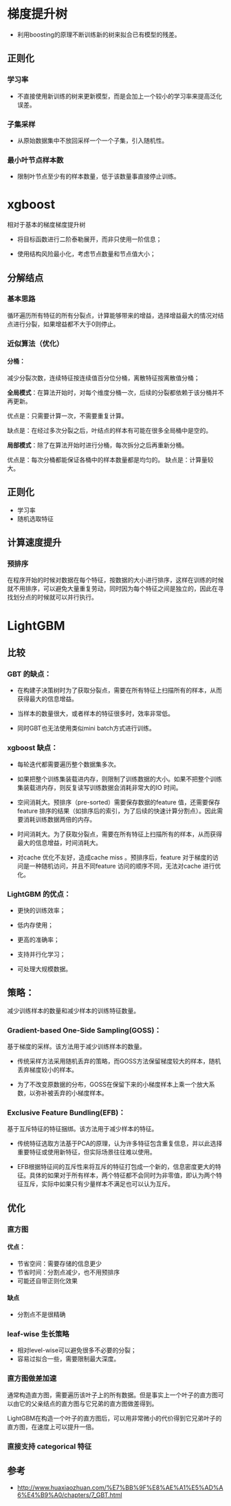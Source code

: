 # 梯度提升树
- 利用boosting的原理不断训练新的树来拟合已有模型的残差。

## 正则化
### 学习率
- 不直接使用新训练的树来更新模型，而是会加上一个较小的学习率来提高泛化误差。

### 子集采样
- 从原始数据集中不放回采样一个一个子集，引入随机性。

### 最小叶节点样本数
- 限制叶节点至少有的样本数量，低于该数量事直接停止训练。

# xgboost
相对于基本的梯度梯度提升树

- 将目标函数进行二阶泰勒展开，而非只使用一阶信息；

- 使用结构风险最小化，考虑节点数量和节点值大小；

## 分解结点
### 基本思路
循环遍历所有特征的所有分裂点，计算能够带来的增益，选择增益最大的情况对结点进行分裂，如果增益都不大于0则停止。

### 近似算法（优化）
#### 分桶：
减少分裂次数，连续特征按连续值百分位分桶，离散特征按离散值分桶；

**全局模式**：在算法开始时，对每个维度分桶一次，后续的分裂都依赖于该分桶并不再更新。

优点是：只需要计算一次，不需要重复计算。

缺点是：在经过多次分裂之后，叶结点的样本有可能在很多全局桶中是空的。

**局部模式**：除了在算法开始时进行分桶，每次拆分之后再重新分桶。

优点是：每次分桶都能保证各桶中的样本数量都是均匀的。
缺点是：计算量较大。

## 正则化
- 学习率
- 随机选取特征

## 计算速度提升
### 预排序
在程序开始的时候对数据在每个特征，按数据的大小进行排序，这样在训练的时候就不用排序，可以避免大量重复劳动，同时因为每个特征之间是独立的，因此在寻找划分点的时候就可以并行执行。

# LightGBM
## 比较
### GBT 的缺点：
- 在构建子决策树时为了获取分裂点，需要在所有特征上扫描所有的样本，从而获得最大的信息增益。

- 当样本的数量很大，或者样本的特征很多时，效率非常低。

- 同时GBT也无法使用类似mini batch方式进行训练。

### xgboost 缺点：
- 每轮迭代都需要遍历整个数据集多次。

- 如果把整个训练集装载进内存，则限制了训练数据的大小。如果不把整个训练集装载进内存，则反复读写训练数据会消耗非常大的IO 时间。

- 空间消耗大。预排序（pre-sorted）需要保存数据的feature 值，还需要保存feature 排序的结果（如排序后的索引，为了后续的快速计算分割点）。因此需要消耗训练数据两倍的内存。

- 时间消耗大。为了获取分裂点，需要在所有特征上扫描所有的样本，从而获得最大的信息增益，时间消耗大。

- 对cache 优化不友好，造成cache miss 。预排序后，feature 对于梯度的访问是一种随机访问，并且不同feature 访问的顺序不同，无法对cache 进行优化。

### LightGBM 的优点：
- 更快的训练效率；

- 低内存使用；

- 更高的准确率；

- 支持并行化学习；

- 可处理大规模数据。

## 策略：
减少训练样本的数量和减少样本的训练特征数量。

### Gradient-based One-Side Sampling(GOSS)： 
基于梯度的采样。该方法用于减少训练样本的数量。

- 传统采样方法采用随机丢弃的策略，而GOSS方法保留梯度较大的样本，随机丢弃梯度较小的样本。

- 为了不改变原数据的分布，GOSS在保留下来的小梯度样本上乘一个放大系数，以弥补被丢弃的小梯度样本。

### Exclusive Feature Bundling(EFB)： 
基于互斥特征的特征捆绑。该方法用于减少样本的特征。

- 传统特征选取方法基于PCA的原理，认为许多特征包含重复信息，并以此选择重要特征或使用新特征，但实际场景往往难以使用。

- EFB根据特征间的互斥性来将互斥的特征打包成一个新的，信息密度更大的特征。具体的如果对于所有样本，两个特征都不会同时为非零值，即认为两个特征互斥，实际中如果只有少量样本不满足也可以认为互斥。

## 优化
### 直方图
#### 优点：
- 节省空间：需要存储的信息更少
- 节省时间：分割点减少，也不用预排序
- 可能还自带正则化效果

#### 缺点
- 分割点不是很精确

### leaf-wise 生长策略
- 相对level-wise可以避免很多不必要的分裂；
- 容易过拟合一些，需要限制最大深度。

### 直方图做差加速
通常构造直方图，需要遍历该叶子上的所有数据。但是事实上一个叶子的直方图可以由它的父亲结点的直方图与它兄弟的直方图做差得到。

LightGBM在构造一个叶子的直方图后，可以用非常微小的代价得到它兄弟叶子的直方图，在速度上可以提升一倍。

### 直接支持 categorical 特征


## 参考
- http://www.huaxiaozhuan.com/%E7%BB%9F%E8%AE%A1%E5%AD%A6%E4%B9%A0/chapters/7_GBT.html



